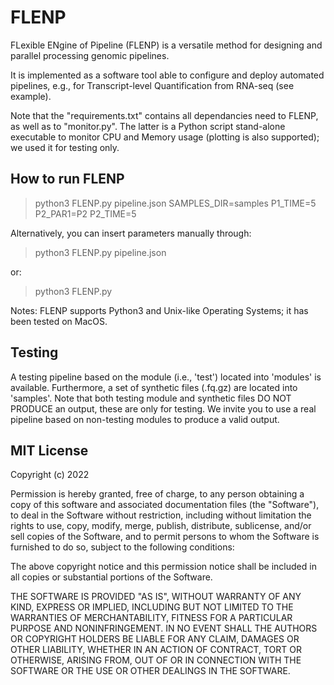 # FLENP

FLexible ENgine of Pipeline (FLENP) is a versatile method for designing and parallel processing genomic pipelines. 

It is implemented as a software tool able to configure and deploy automated pipelines, e.g., for Transcript-level Quantification from RNA-seq (see example).

Note that the "requirements.txt" contains all dependancies need to FLENP, as well as to "monitor.py". The latter is a Python script stand-alone executable to monitor CPU and Memory usage (plotting is also supported); we used it for testing only.


## How to run FLENP

> python3 FLENP.py pipeline.json SAMPLES_DIR=samples P1_TIME=5 P2_PAR1=P2 P2_TIME=5

Alternatively, you can insert parameters manually through:

> python3 FLENP.py pipeline.json

or:

> python3 FLENP.py

Notes: FLENP supports Python3 and Unix-like Operating Systems; it has been tested on MacOS.


## Testing
A testing pipeline based on the module (i.e., 'test') located into 'modules' is available. Furthermore, a set of synthetic files (.fq.gz) are located into 'samples'.
Note that both testing module and synthetic files DO NOT PRODUCE an output, these are only for testing.
We invite you to use a real pipeline based on non-testing modules to produce a valid output.


## MIT License

Copyright (c) 2022

Permission is hereby granted, free of charge, to any person obtaining a copy
of this software and associated documentation files (the "Software"), to deal
in the Software without restriction, including without limitation the rights
to use, copy, modify, merge, publish, distribute, sublicense, and/or sell
copies of the Software, and to permit persons to whom the Software is
furnished to do so, subject to the following conditions:

The above copyright notice and this permission notice shall be included in all
copies or substantial portions of the Software.

THE SOFTWARE IS PROVIDED "AS IS", WITHOUT WARRANTY OF ANY KIND, EXPRESS OR
IMPLIED, INCLUDING BUT NOT LIMITED TO THE WARRANTIES OF MERCHANTABILITY,
FITNESS FOR A PARTICULAR PURPOSE AND NONINFRINGEMENT. IN NO EVENT SHALL THE
AUTHORS OR COPYRIGHT HOLDERS BE LIABLE FOR ANY CLAIM, DAMAGES OR OTHER
LIABILITY, WHETHER IN AN ACTION OF CONTRACT, TORT OR OTHERWISE, ARISING FROM,
OUT OF OR IN CONNECTION WITH THE SOFTWARE OR THE USE OR OTHER DEALINGS IN THE
SOFTWARE.